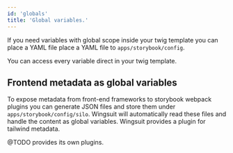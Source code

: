 ```yaml
---
id: 'globals'
title: 'Global variables.'
---
```

If you need variables with global scope inside your twig template you can place a YAML file place a YAML file to `apps/storybook/config`.

You can access every variable direct in your twig template.


## Frontend metadata as global variables
To expose metadata from front-end frameworks to storybook webpack plugins you can generate JSON files and store them under `apps/storybook/config/silo`. Wingsuit will automatically read these files and handle the content as global variables. 
Wingsuit provides a plugin for tailwind metadata.

@TODO provides its own plugins. 
